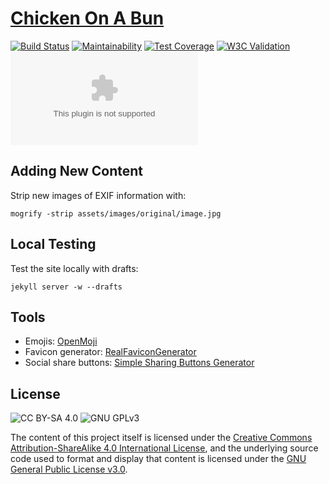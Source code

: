 # [Chicken On A Bun](https://chickenonabun.com/)

[![Build Status](https://travis-ci.com/stefanthoss/chickenonabun.com.svg?branch=master)](https://travis-ci.com/stefanthoss/chickenonabun.com)
[![Maintainability](https://api.codeclimate.com/v1/badges/99bf52ae86ded5e3b9f3/maintainability)](https://codeclimate.com/github/stefanthoss/chickenonabun.com/maintainability)
[![Test Coverage](https://api.codeclimate.com/v1/badges/99bf52ae86ded5e3b9f3/test_coverage)](https://codeclimate.com/github/stefanthoss/chickenonabun.com/test_coverage)
[![W3C Validation](https://img.shields.io/w3c-validation/html?targetUrl=https%3A%2F%2Fchickenonabun.com)](https://validator.nu/?doc=https%3A%2F%2Fchickenonabun.com)
[![Mozilla HTTP Observatory Grade](https://img.shields.io/mozilla-observatory/grade/chickenonabun.com?publish)](https://observatory.mozilla.org/analyze/chickenonabun.com)

## Adding New Content

Strip new images of EXIF information with:

```shell
mogrify -strip assets/images/original/image.jpg
```

## Local Testing

Test the site locally with drafts:

```shell
jekyll server -w --drafts
```

## Tools

* Emojis: [OpenMoji](https://openmoji.org)
* Favicon generator: [RealFaviconGenerator](https://realfavicongenerator.net)
* Social share buttons: [Simple Sharing Buttons Generator](https://simplesharingbuttons.com)

## License

![CC BY-SA 4.0](https://i.creativecommons.org/l/by-sa/4.0/88x31.png)
![GNU GPLv3](https://www.gnu.org/graphics/gplv3-88x31.png)

The content of this project itself is licensed under the [Creative Commons Attribution-ShareAlike 4.0 International
License](https://creativecommons.org/licenses/by-sa/4.0/), and the underlying source code used to format and display
that content is licensed under the [GNU General Public License v3.0](LICENSE.md).
